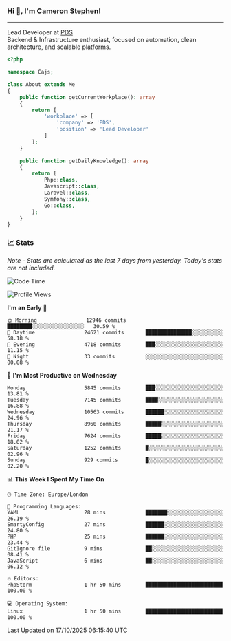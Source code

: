 ### Hi 👋, I'm Cameron Stephen!

---

Lead Developer at [PDS](https://prindatasolutions.co.uk)  
Backend & Infrastructure enthusiast, focused on automation, clean architecture, and scalable platforms.


```php
<?php

namespace Cajs;

class About extends Me
{
    public function getCurrentWorkplace(): array
    {
        return [
            'workplace' => [
                'company' => 'PDS',
                'position' => 'Lead Developer'
            ]
        ];
    }

    public function getDailyKnowledge(): array
    {
        return [
            Php::class,
            Javascript::class,
            Laravel::class,
            Symfony::class,
            Go::class,
        ];
    }
}
```

### 📈 Stats
<p><em>Note - Stats are calculated as the last 7 days from yesterday. Today's stats are not included.</em></p>


<!--START_SECTION:waka-->
![Code Time](http://img.shields.io/badge/Code%20Time-4%2C738%20hrs%2032%20mins-blue)

![Profile Views](http://img.shields.io/badge/Profile%20Views-0-blue)

**I'm an Early 🐤** 

```text
🌞 Morning                12946 commits       ████████░░░░░░░░░░░░░░░░░   30.59 % 
🌆 Daytime                24621 commits       ███████████████░░░░░░░░░░   58.18 % 
🌃 Evening                4718 commits        ███░░░░░░░░░░░░░░░░░░░░░░   11.15 % 
🌙 Night                  33 commits          ░░░░░░░░░░░░░░░░░░░░░░░░░   00.08 % 
```
📅 **I'm Most Productive on Wednesday** 

```text
Monday                   5845 commits        ███░░░░░░░░░░░░░░░░░░░░░░   13.81 % 
Tuesday                  7145 commits        ████░░░░░░░░░░░░░░░░░░░░░   16.88 % 
Wednesday                10563 commits       ██████░░░░░░░░░░░░░░░░░░░   24.96 % 
Thursday                 8960 commits        █████░░░░░░░░░░░░░░░░░░░░   21.17 % 
Friday                   7624 commits        █████░░░░░░░░░░░░░░░░░░░░   18.02 % 
Saturday                 1252 commits        █░░░░░░░░░░░░░░░░░░░░░░░░   02.96 % 
Sunday                   929 commits         █░░░░░░░░░░░░░░░░░░░░░░░░   02.20 % 
```


📊 **This Week I Spent My Time On** 

```text
🕑︎ Time Zone: Europe/London

💬 Programming Languages: 
YAML                     28 mins             ███████░░░░░░░░░░░░░░░░░░   26.19 % 
SmartyConfig             27 mins             ██████░░░░░░░░░░░░░░░░░░░   24.80 % 
PHP                      25 mins             ██████░░░░░░░░░░░░░░░░░░░   23.44 % 
GitIgnore file           9 mins              ██░░░░░░░░░░░░░░░░░░░░░░░   08.41 % 
JavaScript               6 mins              ██░░░░░░░░░░░░░░░░░░░░░░░   06.12 % 

🔥 Editors: 
PhpStorm                 1 hr 50 mins        █████████████████████████   100.00 % 

💻 Operating System: 
Linux                    1 hr 50 mins        █████████████████████████   100.00 % 
```


 Last Updated on 17/10/2025 06:15:40 UTC
<!--END_SECTION:waka-->
